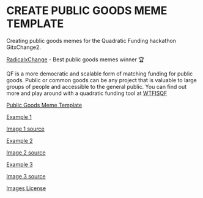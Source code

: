 # CREATE PUBLIC GOODS MEME TEMPLATE

Creating public goods memes for the Quadratic Funding hackathon GitxChange2.

[RadicalxChange](https://www.radicalxchange.org) - Best public goods memes winner 🏆

QF is a more democratic and scalable form of matching funding for public goods. Public or common goods can be any project that is valuable to large groups of people and accessible to the general public.
You can find out more and play around with a quadratic funding tool at [WTFISQF](https://wtfisqf.com)

[Public Goods Meme Template](https://github.com/ivanmolto/public-goods-meme-template/blob/main/public-goods-meme-template.png)

[Example 1](https://github.com/ivanmolto/public-goods-meme-template/blob/main/public-goods-meme-example-1.png)

[Image 1 source](https://unsplash.com/photos/AxdlcxaModc)

[Example 2](https://github.com/ivanmolto/public-goods-meme-template/blob/main/public-goods-meme-example-2.png)

[Image 2 source](https://unsplash.com/photos/701-FJcjLAQ)

[Example 3](https://github.com/ivanmolto/public-goods-meme-template/blob/main/public-goods-meme-example-3.png)

[Image 3 source](https://unsplash.com/photos/PC91Jm1DlWA)


[Images License](https://unsplash.com/license)


